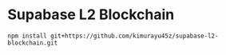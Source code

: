 # Supabase L2 Blockchain

```shell
npm install git+https://github.com/kimurayu45z/supabase-l2-blockchain.git
```
